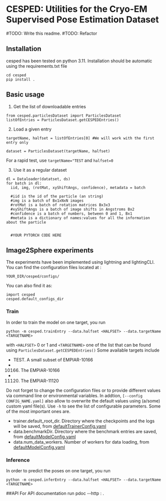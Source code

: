 # CESPED: Utilities for the Cryo-EM Supervised Pose Estimation Dataset

#TODO: Write this readme.
#TODO: Refactor


## Installation
cesped has been tested on python 3.11. Installation should be automatic using the requirements.txt file
```
cd cesped
pip install .
```


## Basic usage

1. Get the list of downloadable entries
```
from cesped.particlesDataset import ParticlesDataset
listOfEntries = ParticlesDataset.getCESPEDEntries()
```
2. Load a given entry
```
targetName, halfset = listOfEntries[0] #We will work with the first entry only

dataset = ParticlesDataset(targetName, halfset)
```
For a rapid test, use `targetName="TEST` and `halfset=0`

3. Use it as a regular dataset
```
dl = Dataloader(datatset, ds)
for batch in dl:
  iid, img, (rotMat, xyShiftAngs, confidence), metadata = batch
  
  #iid is the id of the particle (an string)
  #img is a batch of Bx1xNxN images
  #rotMat is a batch of rotation matrices Bx3x3
  #xyShiftAngs is a batch of image shifts in Angstroms Bx2
  #confidence is a batch of numbers, between 0 and 1, Bx1
  #metata is a dictionary of names:values for all the information about the particle

  
  #YOUR PYTORCH CODE HERE
```

## Image2Sphere experiments
The experiments have been implemented using lightning and lightingCLI. You can find the configuration files 
located at :
```
YOUR_DIR/cesped/configs/
```
You can also find it as:
```
import cesped
cesped.default_configs_dir
```
### Train
In order to train the model on one target, you run
```
python -m cesped.trainEntry --data.halfset <HALFSET> --data.targetName <TARGETNAME>
```
with `<HALFSET>` 0 or 1 and `<TARGETNAME>` one of the list that can be found using `ParticlesDataset.getCESPEDEntries()`
Some available targets include
- TEST. A small subset of EMPIAR-10166
- 10166. The EMPIAR-10166
- 11120. The EMPIAR-11120

Do not forget to change the configuration files or to provide different values via command line or environmental 
variables. In addtion, `[--config CONFIG_NAME.yaml]` also allow to overwrite the default values using (a/some) custom
yaml file(s). Use `-h` to see the list of configurable parameters. Some of the most important ones are.
- trainer.default_root_dir. Directory where the checkpoints and the logs will be saved, 
from [defaultTrainerConfig.yaml](cesped%2Fconfigs%2FdefaultTrainerConfig.yaml)
- data.benchmarkDir. Directory where the benchmark entries are saved, from [defaultModelConfig.yaml](cesped%2Fconfigs%2FdefaultModelConfig.yaml)
- data.num_data_workers. Number of workers for data loading, from [defaultModelConfig.yaml](cesped%2Fconfigs%2FdefaultModelConfig.yaml)

### Inference
In order to predict the poses on one target, you run
```
python -m cesped.inferEntry --data.halfset <HALFSET> --data.targetName <TARGETNAME>
```

##API
For API documentation run
pdoc --http : .

